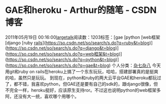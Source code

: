 # GAE和heroku - Arthur的随笔 - CSDN博客
2011年05月19日 00:16:00[largetalk](https://me.csdn.net/largetalk)阅读数：1203标签：[gae																[python																[web框架																[django																[ruby																[rails](https://so.csdn.net/so/search/s.do?q=rails&t=blog)](https://so.csdn.net/so/search/s.do?q=ruby&t=blog)](https://so.csdn.net/so/search/s.do?q=django&t=blog)](https://so.csdn.net/so/search/s.do?q=web框架&t=blog)](https://so.csdn.net/so/search/s.do?q=python&t=blog)](https://so.csdn.net/so/search/s.do?q=gae&t=blog)
个人分类：[杂七杂八](https://blog.csdn.net/largetalk/article/category/823511)
今天用git和ruby on rails在heroku上搞了一个东东玩玩，哈哈，搭建部署真的是挺爽的哈，虽然只是玩玩。
到现在，python和ruby的两大云平台GAE和heroku都玩过了，都不错，我喜欢python，但GAE还是要有自己的sdk的，跟django很像，但不完全一样，heroku挺好，应该原生支持ror。不过这也说明python的web框架多阿，还没有大一统，喜欢哪个用哪个。
